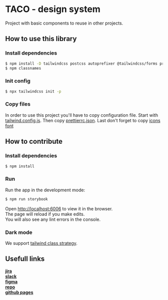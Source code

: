 # TACO - design system

Project with basic components to reuse in other projects.

## How to use this library

### Install dependencies 

```bash
$ npm install -D tailwindcss postcss autoprefixer @tailwindcss/forms prettier prettier-plugin-tailwindcss
$ npm classnames
```

### Init config

```bash
$ npx tailwindcss init -p
```

### Copy files

In order to use this project you'll have to copy configuration file. Start with [tailwind.config.js](https://github.com/elpassion/design-system/blob/main/tailwind.config.js). Then copy [prettierrc.json](https://github.com/elpassion/design-system/blob/main/.prettierrc.json). Last don't forget to copy [icons font](https://github.com/elpassion/design-system/blob/main/src/fonts/fonticon.ttf)

## How to contribute

### Install dependencies 

```bash
$ npm install
```

### Run

Run the app in the development mode:

```bash
$ npm run storybook
```

Open [http://localhost:6006](http://localhost:6006) to view it in the browser.\
The page will reload if you make edits.\
You will also see any lint errors in the console.


### Dark mode
We support [tailwind class strategy](https://tailwindcss.com/docs/dark-mode#toggling-dark-mode-manually).

## Usefull links
[**jira**](https://elpassion.atlassian.net/browse/ELPDES) <br/>
[**slack**](https://app.slack.com/client/T04RX1Z0P/C04JD9E37MY) <br/>
[**figma**](https://www.figma.com/file/xy6otn2JWHNdF70Tuq0UbS/TACO-Design-System-%5BDRAFT%5D?node-id=2054%3A3026&t=4KYtpNsJBJG5fIry-1)<br/>
[**repo**](https://github.com/elpassion/design-system) <br/>
[**github pages**](https://elpassion.github.io/design-system/?path=/story/intro--page) <br/>
